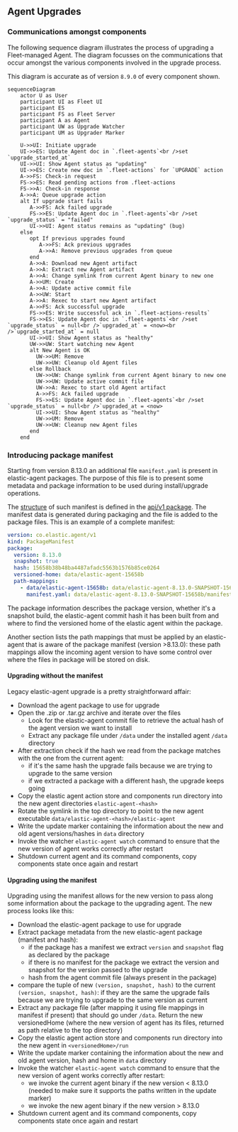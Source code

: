 ## Agent Upgrades

### Communications amongst components
The following sequence diagram illustrates the process of upgrading a
Fleet-managed Agent. The diagram focusses on the communications that occur
amongst the various components involved in the upgrade process.

This diagram is accurate as of version `8.9.0` of every component shown.

```mermaid
sequenceDiagram
    actor U as User
    participant UI as Fleet UI
    participant ES
    participant FS as Fleet Server
    participant A as Agent
    participant UW as Upgrade Watcher
    participant UM as Upgrader Marker

    U->>UI: Initiate upgrade
    UI->>ES: Update Agent doc in `.fleet-agents`<br />set `upgrade_started_at`
    UI->>UI: Show Agent status as "updating"
    UI->>ES: Create new doc in `.fleet-actions` for `UPGRADE` action
    A->>FS: Check-in request
    FS->>ES: Read pending actions from .fleet-actions
    FS->>A: Check-in response
    A->>A: Queue upgrade action
    alt If upgrade start fails
       A->>FS: Ack failed upgrade
       FS->>ES: Update Agent doc in `.fleet-agents`<br />set `upgrade_status` = "failed"
       UI->>UI: Agent status remains as "updating" (bug)
    else
       opt If previous upgrades found
          A->>FS: Ack previous upgrades
          A->>A: Remove previous upgrades from queue
       end
       A->>A: Download new Agent artifact
       A->>A: Extract new Agent artifact
       A->>A: Change symlink from current Agent binary to new one
       A->>UM: Create
       A->>A: Update active commit file
       A->>UW: Start
       A->>A: Rexec to start new Agent artifact
       A->>FS: Ack successful upgrade
       FS->>ES: Write successful ack in `.fleet-actions-results`
       FS->>ES: Update Agent doc in `.fleet-agents`<br />set `upgrade_status` = null<br />`upgraded_at` = <now><br />`upgrade_started_at` = null
       UI->>UI: Show Agent status as "healthy"
       UW->>UW: Start watching new Agent
       alt New Agent is OK
         UW->>UM: Remove
         UW->>UW: Cleanup old Agent files
       else Rollback
         UW->>UW: Change symlink from current Agent binary to new one
         UW->>UW: Update active commit file
         UW->>A: Rexec to start old Agent artifact
         A->>FS: Ack failed upgrade
         FS->>ES: Update Agent doc in `.fleet-agents`<br />set `upgrade_status` = null<br />`upgraded_at = <now>
         UI->>UI: Show Agent status as "healthy"
         UW->>UM: Remove
         UW->>UW: Cleanup new Agent files
       end
    end
```

### Introducing package manifest

Starting from version 8.13.0 an additional file `manifest.yaml` is present in elastic-agent packages.
The purpose of this file is to present some metadata and package information to be used during install/upgrade operations.

The [structure](../pkg/api/v1/manifest.go) of such manifest is defined in the [api/v1 package](../pkg/api/v1/).
The manifest data is generated during packaging and the file is added to the package files. This is an example of a
complete manifest:

```yaml
version: co.elastic.agent/v1
kind: PackageManifest
package:
  version: 8.13.0
  snapshot: true
  hash: 15658b38b48ba4487afadc5563b1576b85ce0264
  versioned-home: data/elastic-agent-15658b
  path-mappings:
    - data/elastic-agent-15658b: data/elastic-agent-8.13.0-SNAPSHOT-15658b
      manifest.yaml: data/elastic-agent-8.13.0-SNAPSHOT-15658b/manifest.yaml
```

The package information describes the package version, whether it's a snapshot build, the elastic-agent commit hash it
has been built from and where to find the versioned home of the elastic agent within the package.

Another section lists the path mappings that must be applied by an elastic-agent that is aware of the package manifest
(version >8.13.0): these path mappings allow the incoming agent version to have some control over where the files in
package will be stored on disk.

#### Upgrading without the manifest

Legacy elastic-agent upgrade is a pretty straightforward affair:
- Download the agent package to use for upgrade
- Open the .zip or .tar.gz archive and iterate over the files
  - Look for the elastic-agent commit file to retrieve the actual hash of the agent version we want to install
  - Extract any package file under `/data` under the installed agent `/data` directory
- After extraction check if the hash we read from the package matches with the one from the current agent:
  - if it's the same hash the upgrade fails because we are trying to upgrade to the same version
  - if we extracted a package with a different hash, the upgrade keeps going
- Copy the elastic agent action store and components run directory into the new agent directories `elastic-agent-<hash>`
- Rotate the symlink in the top directory to point to the new agent executable `data/elastic-agent-<hash>/elastic-agent`
- Write the update marker containing the information about the new and old agent versions/hashes in `data` directory
- Invoke the watcher `elastic-agent watch` command to ensure that the new version of agent works correctly after restart
- Shutdown current agent and its command components, copy components state once again and restart

#### Upgrading using the manifest

Upgrading using the manifest allows for the new version to pass along some information about the package to the upgrading agent.
The new process looks like this:
- Download the elastic-agent package to use for upgrade
- Extract package metadata from the new elastic-agent package (manifest and hash):
  - if the package has a manifest we extract `version` and `snapshot` flag as declared by the package
  - if there is no manifest for the package we extract the version and snapshot for the version passed to the upgrade
  - hash from the agent commit file (always present in the package)
- compare the tuple of new `(version, snapshot, hash)` to the current `(version, snapshot, hash)`: if they are the same
  the upgrade fails because we are trying to upgrade to the same version as current
- Extract any package file (after mapping it using file mappings in manifest if present) that should go under `/data`.
  Return the new versionedHome (where the new version of agent has its files, returned as path relative to the top directory)
- Copy the elastic agent action store and components run directory into the new agent in `<versionedHome>/run`
- Write the update marker containing the information about the new and old agent version, hash and home in `data` directory
- Invoke the watcher `elastic-agent watch` command to ensure that the new version of agent works correctly after restart:
  - we invoke the current agent binary if the new version < 8.13.0 (needed to make sure it supports the paths written in the update marker)
  - we invoke the new agent binary if the new version > 8.13.0
- Shutdown current agent and its command components, copy components state once again and restart
